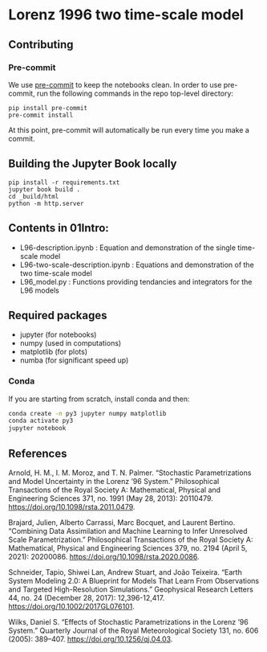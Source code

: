 # Lorenz 1996 two time-scale model

## Contributing

### Pre-commit

We use [pre-commit](https://pre-commit.com/) to keep the notebooks clean.
In order to use pre-commit, run the following commands in the repo top-level directory:

```
pip install pre-commit
pre-commit install
```

At this point, pre-commit will automatically be run every time you make a commit.


## Building the Jupyter Book locally

```
pip install -r requirements.txt
jupyter book build .
cd _build/html
python -m http.server
```

## Contents in 01Intro:
- L96-description.ipynb : Equation and demonstration of the single time-scale model
- L96-two-scale-description.ipynb : Equations and demonstration of the two time-scale model
- L96_model.py : Functions providing tendancies and integrators for the L96 models

## Required packages

- jupyter (for notebooks)
- numpy (used in computations)
- matplotlib (for plots)
- numba (for significant speed up)

### Conda

If you are starting from scratch, install conda and then:
```bash
conda create -n py3 jupyter numpy matplotlib
conda activate py3
jupyter notebook
```

## References

Arnold, H. M., I. M. Moroz, and T. N. Palmer. “Stochastic Parametrizations and Model Uncertainty in the Lorenz ’96 System.” Philosophical Transactions of the Royal Society A: Mathematical, Physical and Engineering Sciences 371, no. 1991 (May 28, 2013): 20110479. https://doi.org/10.1098/rsta.2011.0479.

Brajard, Julien, Alberto Carrassi, Marc Bocquet, and Laurent Bertino. “Combining Data Assimilation and Machine Learning to Infer Unresolved Scale Parametrization.” Philosophical Transactions of the Royal Society A: Mathematical, Physical and Engineering Sciences 379, no. 2194 (April 5, 2021): 20200086. https://doi.org/10.1098/rsta.2020.0086.

Schneider, Tapio, Shiwei Lan, Andrew Stuart, and João Teixeira. “Earth System Modeling 2.0: A Blueprint for Models That Learn From Observations and Targeted High-Resolution Simulations.” Geophysical Research Letters 44, no. 24 (December 28, 2017): 12,396-12,417. https://doi.org/10.1002/2017GL076101.

Wilks, Daniel S. “Effects of Stochastic Parametrizations in the Lorenz ’96 System.” Quarterly Journal of the Royal Meteorological Society 131, no. 606 (2005): 389–407. https://doi.org/10.1256/qj.04.03.
